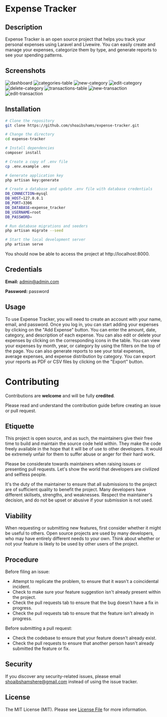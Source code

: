 # Expense Tracker
## Description
Expense Tracker is an open source project that helps you track your personal expenses using Laravel and Livewire. 
You can easily create and manage your expenses, categorize them by type, and generate reports to see your spending patterns.

## Screenshots
![dashboard](https://github.com/shoaibshams/expense-tracker/assets/9925154/19cfafbb-e6e7-446b-a3c3-3bbfe4abd072)
![categories-table](https://github.com/shoaibshams/expense-tracker/assets/9925154/313081a2-d35a-4537-8a5a-ae53bf7fc992)
![new-category](https://github.com/shoaibshams/expense-tracker/assets/9925154/7a136707-aca5-4b45-b9d2-8db5ac3f17cc)
![edit-category](https://github.com/shoaibshams/expense-tracker/assets/9925154/7f57306d-1aa5-4a9f-9dc8-ff7ebaf76de3)
![delete-category](https://github.com/shoaibshams/expense-tracker/assets/9925154/51f25a3b-df47-4233-aa88-544acb4802ac)
![transactions-table](https://github.com/shoaibshams/expense-tracker/assets/9925154/8afa4e8e-279f-451b-bccf-c49f9cbb9779)
![new-transaction](https://github.com/shoaibshams/expense-tracker/assets/9925154/630f96f9-cb2d-4dad-a3ec-d7ec5a40cf57)
![edit-transaction](https://github.com/shoaibshams/expense-tracker/assets/9925154/ba718886-6286-4f98-bcd4-ca00ac3e6c50)



## Installation
```bash
# Clone the repository
git clone https://github.com/shoaibshams/expense-tracker.git

# Change the directory
cd expense-tracker

# Install dependencies
composer install

# Create a copy of .env file
cp .env.example .env

# Generate application key
php artisan key:generate

# Create a database and update .env file with database credentials
DB_CONNECTION=mysql
DB_HOST=127.0.0.1
DB_PORT=3306
DB_DATABASE=expense_tracker
DB_USERNAME=root
DB_PASSWORD=

# Run database migrations and seeders
php artisan migrate --seed

# Start the local development server
php artisan serve
```

You should now be able to access the project at http://localhost:8000.

## Credentials
**Email:** admin@admin.com

**Password:** password

## Usage
To use Expense Tracker, you will need to create an account with your name, email, and password. Once you log in, you can start adding your expenses by clicking on the "Add Expense" button. You can enter the amount, date, category, and description of each expense. You can also edit or delete your expenses by clicking on the corresponding icons in the table.
You can view your expenses by month, year, or category by using the filters on the top of the page. You can also generate reports to see your total expenses, average expenses, and expense distribution by category. You can export your reports as PDF or CSV files by clicking on the "Export" button.

# Contributing

Contributions are **welcome** and will be fully **credited**.

Please read and understand the contribution guide before creating an issue or pull request.

## Etiquette

This project is open source, and as such, the maintainers give their free time to build and maintain the source code
held within. They make the code freely available in the hope that it will be of use to other developers. It would be
extremely unfair for them to suffer abuse or anger for their hard work.

Please be considerate towards maintainers when raising issues or presenting pull requests. Let's show the
world that developers are civilized and selfless people.

It's the duty of the maintainer to ensure that all submissions to the project are of sufficient
quality to benefit the project. Many developers have different skillsets, strengths, and weaknesses. Respect the maintainer's decision, and do not be upset or abusive if your submission is not used.

## Viability

When requesting or submitting new features, first consider whether it might be useful to others. Open
source projects are used by many developers, who may have entirely different needs to your own. Think about
whether or not your feature is likely to be used by other users of the project.

## Procedure

Before filing an issue:

- Attempt to replicate the problem, to ensure that it wasn't a coincidental incident.
- Check to make sure your feature suggestion isn't already present within the project.
- Check the pull requests tab to ensure that the bug doesn't have a fix in progress.
- Check the pull requests tab to ensure that the feature isn't already in progress.

Before submitting a pull request:

- Check the codebase to ensure that your feature doesn't already exist.
- Check the pull requests to ensure that another person hasn't already submitted the feature or fix.

## Security

If you discover any security-related issues, please email [shoaibshamshere@gmail.com](mailto:shoaibshamshere@gmail.com) instead of using the issue tracker.

## License

The MIT License (MIT). Please see [License File](LICENSE.md) for more information.
